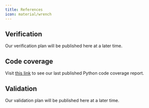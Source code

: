 ```yaml
---
title: References
icon: material/wrench
---
```


## Verification

Our verification plan will be published here at a later time.

## Code coverage

Visit
<a href="python-coverage/index.html" target="_blank">this link</a>
to see our last published Python code coverage report.

## Validation

Our validation plan will be published here at a later time.
